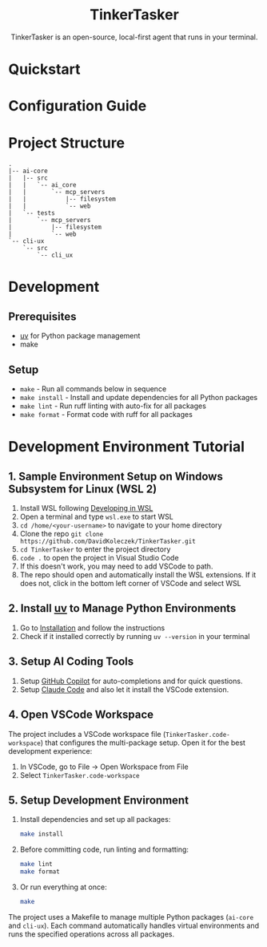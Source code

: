 <h1 align="center">TinkerTasker</h1>
<p align="center">TinkerTasker is an open-source, local-first agent that runs in your terminal.
</p>

# Quickstart
<todo later this will be how to install it on Windows and Linux>

# Configuration Guide
<todo later this will be how to customize the project>


# Project Structure
```
.
|-- ai-core
|   |-- src
|   |   `-- ai_core
|   |       `-- mcp_servers
|   |           |-- filesystem
|   |           `-- web
|   `-- tests
|       `-- mcp_servers
|           |-- filesystem
|           `-- web
`-- cli-ux
    `-- src
        `-- cli_ux
```


# Development

## Prerequisites

- [uv](https://docs.astral.sh/uv/#installation) for Python package management
- make

## Setup

- `make` - Run all commands below in sequence
- `make install` - Install and update dependencies for all Python packages
- `make lint` - Run ruff linting with auto-fix for all packages
- `make format` - Format code with ruff for all packages


# Development Environment Tutorial

## 1. Sample Environment Setup on Windows Subsystem for Linux (WSL 2)

1. Install WSL following [Developing in WSL](https://code.visualstudio.com/docs/remote/wsl)
1. Open a terminal and type `wsl.exe` to start WSL
1. `cd /home/<your-username>` to navigate to your home directory
1. Clone the repo `git clone https://github.com/DavidKoleczek/TinkerTasker.git`
1. `cd TinkerTasker` to enter the project directory
1. `code .` to open the project in Visual Studio Code
  1. If this doesn't work, you may need to add VSCode to path. 
  1. The repo should open and automatically install the WSL extensions. If it does not, click in the bottom left corner of VSCode and select WSL


## 2. Install [uv](https://docs.astral.sh/uv/#installation) to Manage Python Environments

1. Go to [Installation](https://docs.astral.sh/uv/#installation) and follow the instructions
1. Check if it installed correctly by running `uv --version` in your terminal


## 3. Setup AI Coding Tools

1. Setup [GitHub Copilot](https://code.visualstudio.com/docs/copilot/overview) for auto-completions and for quick questions.
1. Setup [Claude Code](https://docs.anthropic.com/en/docs/claude-code/setup) and also let it install the VSCode extension.


## 4. Open VSCode Workspace

The project includes a VSCode workspace file (`TinkerTasker.code-workspace`) that configures the multi-package setup. Open it for the best development experience:

1. In VSCode, go to File → Open Workspace from File
2. Select `TinkerTasker.code-workspace`


## 5. Setup Development Environment

1. Install dependencies and set up all packages:
   ```bash
   make install
   ```

2. Before committing code, run linting and formatting:
   ```bash
   make lint
   make format
   ```

3. Or run everything at once:
   ```bash
   make
   ```

The project uses a Makefile to manage multiple Python packages (`ai-core` and `cli-ux`). Each command automatically handles virtual environments and runs the specified operations across all packages.
